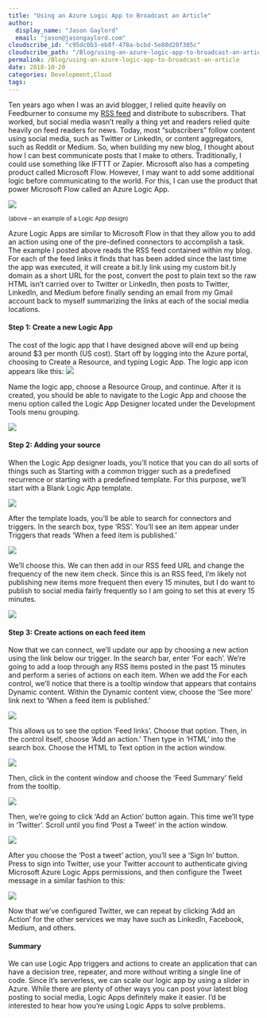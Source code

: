 ```yaml
---
title: "Using an Azure Logic App to Broadcast an Article"
author: 
  display_name: "Jason Gaylord"
  email: "jason@jasongaylord.com"
cloudscribe_id: "c95dc0b3-eb8f-478a-bcbd-5e80d20f305c"
cloudscribe_path: "/Blog/using-an-azure-logic-app-to-broadcast-an-article"
permalink: /Blog/using-an-azure-logic-app-to-broadcast-an-article
date: 2018-10-20
categories: Development,Cloud
tags: 
---
```


Ten years ago when I was an avid blogger, I relied quite heavily on Feedburner to consume my [RSS feed](https://jasong.us/rss) and distribute to subscribers. That worked, but social media wasn’t really a thing yet and readers relied quite heavily on feed readers for news. Today, most “subscribers” follow content using social media, such as Twitter or LinkedIn, or content aggregators, such as Reddit or Medium. So, when building my new blog, I thought about how I can best communicate posts that I make to others. Traditionally, I could use something like IFTTT or Zapier. Microsoft also has a competing product called Microsoft Flow. However, I may want to add some additional logic before communicating to the world. For this, I can use the product that power Microsoft Flow called an Azure Logic App.

![](https://cdn.jasongaylord.com/images/2018/10/19/Azure_Logic_App_Design.png)

<small>(above – an example of a Logic App design)</small>

Azure Logic Apps are similar to Microsoft Flow in that they allow you to add an action using one of the pre-defined connectors to accomplish a task. The example I posted above reads the RSS feed contained within my blog. For each of the feed links it finds that has been added since the last time the app was executed, it will create a bit.ly link using my custom bit.ly domain as a short URL for the post, convert the post to plain text so the raw HTML isn’t carried over to Twitter or LinkedIn, then posts to Twitter, LinkedIn, and Medium before finally sending an email from my Gmail account back to myself summarizing the links at each of the social media locations.

#### Step 1: Create a new Logic App

The cost of the logic app that I have designed above will end up being around $3 per month (US cost). Start off by logging into the Azure portal, choosing to Create a Resource, and typing Logic App. The logic app icon appears like this: ![](https://cdn.jasongaylord.com/images/2018/10/19/Azure_Logic_App_Icon.png)

Name the logic app, choose a Resource Group, and continue. After it is created, you should be able to navigate to the Logic App and choose the menu option called the Logic App Designer located under the Development Tools menu grouping.

![](https://cdn.jasongaylord.com/images/2018/10/19/Azure_Logic_App_Designer_Option.png)

#### Step 2: Adding your source

When the Logic App designer loads, you’ll notice that you can do all sorts of things such as Starting with a common trigger such as a predefined recurrence or starting with a predefined template. For this purpose, we’ll start with a Blank Logic App template.

![](https://cdn.jasongaylord.com/images/2018/10/19/Azure_Logic_App_Designer_Blank_Template.png)

After the template loads, you’ll be able to search for connectors and triggers. In the search box, type ‘RSS’. You’ll see an item appear under Triggers that reads ‘When a feed item is published.’

![](https://cdn.jasongaylord.com/images/2018/10/19/Azure_Logic_App_RSS_Trigger.png)

We’ll choose this. We can then add in our RSS feed URL and change the frequency of the new item check. Since this is an RSS feed, I’m likely not publishing new items more frequent then every 15 minutes, but I do want to publish to social media fairly frequently so I am going to set this at every 15 minutes.

![](https://cdn.jasongaylord.com/images/2018/10/19/Azure_Logic_App_RSS_Trigger_Values.png)

#### Step 3: Create actions on each feed item

Now that we can connect, we’ll update our app by choosing a new action using the link below our trigger. In the search bar, enter ‘For each’. We’re going to add a loop through any RSS items posted in the past 15 minutes and perform a series of actions on each item. When we add the For each control, we’ll notice that there is a tooltip window that appears that contains Dynamic content. Within the Dynamic content view, choose the ‘See more’ link next to ‘When a feed item is published.’

![](https://cdn.jasongaylord.com/images/2018/10/19/Azure_Logic_App_For_Each_Expand.png)

This allows us to see the option ‘Feed links’. Choose that option. Then, in the control itself, choose ‘Add an action.’ Then type in ‘HTML’ into the search box. Choose the HTML to Text option in the action window.

![](https://cdn.jasongaylord.com/images/2018/10/19/Azure_Logic_App_HTML_to_TEXT.png)

Then, click in the content window and choose the ‘Feed Summary’ field from the tooltip.

![](https://cdn.jasongaylord.com/images/2018/10/19/Azure_Logic_App_HTML_to_Text_Completed.png)

Then, we’re going to click ‘Add an Action’ button again. This time we’ll type in ‘Twitter’. Scroll until you find ‘Post a Tweet’ in the action window.

![](https://cdn.jasongaylord.com/images/2018/10/19/Azure_Logic_App_Post_A_Tweet_Action.png)

After you choose the ‘Post a tweet’ action, you’ll see a ‘Sign In’ button. Press to sign into Twitter, use your Twitter account to authenticate giving Microsoft Azure Logic Apps permissions, and then configure the Tweet message in a similar fashion to this:

![](https://cdn.jasongaylord.com/images/2018/10/19/Azure_Logic_App_Tweet_Message.png)

Now that we’ve configured Twitter, we can repeat by clicking ‘Add an Action’ for the other services we may have such as LinkedIn, Facebook, Medium, and others.

#### Summary

We can use Logic App triggers and actions to create an application that can have a decision tree, repeater, and more without writing a single line of code. Since it’s serverless, we can scale our logic app by using a slider in Azure. While there are plenty of other ways you can post your latest blog posting to social media, Logic Apps definitely make it easier. I’d be interested to hear how you’re using Logic Apps to solve problems.
